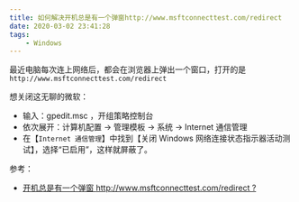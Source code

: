 ```yaml
---
title: 如何解决开机总是有一个弹窗http://www.msftconnecttest.com/redirect
date: 2020-03-02 23:41:28
tags:
	- Windows
---
```


最近电脑每次连上网络后，都会在浏览器上弹出一个窗口，打开的是`http://www.msftconnecttest.com/redirect`

想关闭这无聊的微软：

- 输入：gpedit.msc ，开组策略控制台
- 依次展开：计算机配置 -> 管理模板 -> 系统 -> Internet 通信管理
- 在【`Internet 通信管理`】中找到【关闭 Windows 网络连接状态指示器活动测试】，选择“已启用”，这样就屏蔽了。

参考：

- [开机总是有一个弹窗 http://www.msftconnecttest.com/redirect ?](https://www.zhihu.com/question/59865134)

